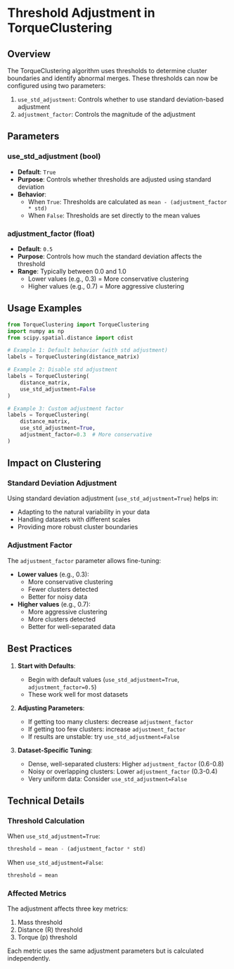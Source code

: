 # Threshold Adjustment in TorqueClustering

## Overview

The TorqueClustering algorithm uses thresholds to determine cluster boundaries and identify abnormal merges. These thresholds can now be configured using two parameters:

1. `use_std_adjustment`: Controls whether to use standard deviation-based adjustment
2. `adjustment_factor`: Controls the magnitude of the adjustment

## Parameters

### use_std_adjustment (bool)

- **Default**: `True`
- **Purpose**: Controls whether thresholds are adjusted using standard deviation
- **Behavior**:
  - When `True`: Thresholds are calculated as `mean - (adjustment_factor * std)`
  - When `False`: Thresholds are set directly to the mean values

### adjustment_factor (float)

- **Default**: `0.5`
- **Purpose**: Controls how much the standard deviation affects the threshold
- **Range**: Typically between 0.0 and 1.0
  - Lower values (e.g., 0.3) = More conservative clustering
  - Higher values (e.g., 0.7) = More aggressive clustering

## Usage Examples

```python
from TorqueClustering import TorqueClustering
import numpy as np
from scipy.spatial.distance import cdist

# Example 1: Default behavior (with std adjustment)
labels = TorqueClustering(distance_matrix)

# Example 2: Disable std adjustment
labels = TorqueClustering(
    distance_matrix,
    use_std_adjustment=False
)

# Example 3: Custom adjustment factor
labels = TorqueClustering(
    distance_matrix,
    use_std_adjustment=True,
    adjustment_factor=0.3  # More conservative
)
```

## Impact on Clustering

### Standard Deviation Adjustment

Using standard deviation adjustment (`use_std_adjustment=True`) helps in:
- Adapting to the natural variability in your data
- Handling datasets with different scales
- Providing more robust cluster boundaries

### Adjustment Factor

The `adjustment_factor` parameter allows fine-tuning:
- **Lower values** (e.g., 0.3):
  - More conservative clustering
  - Fewer clusters detected
  - Better for noisy data
- **Higher values** (e.g., 0.7):
  - More aggressive clustering
  - More clusters detected
  - Better for well-separated data

## Best Practices

1. **Start with Defaults**:
   - Begin with default values (`use_std_adjustment=True`, `adjustment_factor=0.5`)
   - These work well for most datasets

2. **Adjusting Parameters**:
   - If getting too many clusters: decrease `adjustment_factor`
   - If getting too few clusters: increase `adjustment_factor`
   - If results are unstable: try `use_std_adjustment=False`

3. **Dataset-Specific Tuning**:
   - Dense, well-separated clusters: Higher `adjustment_factor` (0.6-0.8)
   - Noisy or overlapping clusters: Lower `adjustment_factor` (0.3-0.4)
   - Very uniform data: Consider `use_std_adjustment=False`

## Technical Details

### Threshold Calculation

When `use_std_adjustment=True`:
```python
threshold = mean - (adjustment_factor * std)
```

When `use_std_adjustment=False`:
```python
threshold = mean
```

### Affected Metrics

The adjustment affects three key metrics:
1. Mass threshold
2. Distance (R) threshold
3. Torque (p) threshold

Each metric uses the same adjustment parameters but is calculated independently. 